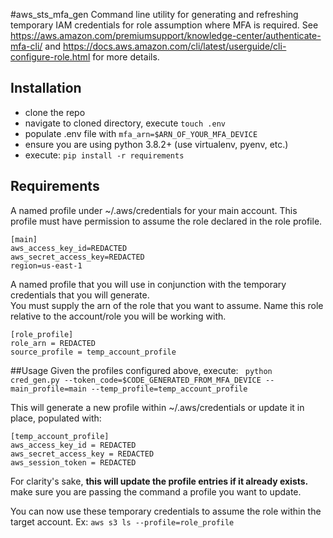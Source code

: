 
#aws_sts_mfa_gen
Command line utility for generating and refreshing temporary IAM credentials for role assumption where MFA is required.
See https://aws.amazon.com/premiumsupport/knowledge-center/authenticate-mfa-cli/ and https://docs.aws.amazon.com/cli/latest/userguide/cli-configure-role.html for more details.
## Installation
- clone the repo
- navigate to cloned directory, execute ```touch .env```
- populate .env file with ```mfa_arn=$ARN_OF_YOUR_MFA_DEVICE```
- ensure you are using python 3.8.2+ (use virtualenv, pyenv, etc.)
- execute: ```pip install -r requirements```

## Requirements
A named profile under ~/.aws/credentials for your main account.  This profile must have permission to assume the role declared in the role profile.
```
[main]
aws_access_key_id=REDACTED
aws_secret_access_key=REDACTED
region=us-east-1
```

A named profile that you will use in conjunction with the temporary credentials that you will generate.  
You must supply the arn of the role that you want to assume.  Name this role relative to the account/role you will be working with. 

```
[role_profile]
role_arn = REDACTED
source_profile = temp_account_profile
```

##Usage
Given the profiles configured above, execute:
``` python cred_gen.py --token_code=$CODE_GENERATED_FROM_MFA_DEVICE --main_profile=main --temp_profile=temp_account_profile```


This will generate a new profile within ~/.aws/credentials or update it in place, populated with:
```
[temp_account_profile]
aws_access_key_id = REDACTED
aws_secret_access_key = REDACTED
aws_session_token = REDACTED
```

For clarity's sake, **this will update the profile entries if it already exists.**  make sure you are passing the command a profile you want to update.

You can now use these temporary credentials to assume the role within the target account.  Ex:
```aws s3 ls --profile=role_profile```





